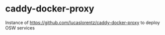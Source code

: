# caddy-docker-proxy
Instance of https://github.com/lucaslorentz/caddy-docker-proxy to deploy OSW services
